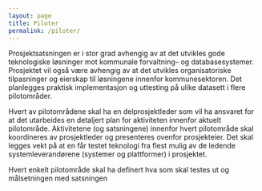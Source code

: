 ```yaml
---
layout: page
title: Piloter 
permalink: /piloter/
---
```


Prosjektsatsningen er i stor grad avhengig av at det utvikles gode teknologiske løsninger mot kommunale forvaltning– og databasesystemer. Prosjektet vil også være avhengig av at det utvikles organisatoriske tilpasninger og eierskap til løsningene innenfor kommunesektoren. Det planlegges praktisk implementasjon og uttesting på ulike datasett i flere pilotområder.

Hvert av pilotområdene skal ha en delprosjektleder som vil ha ansvaret for at det utarbeides en detaljert plan for aktiviteten innenfor aktuelt pilotområde. Aktivitetene (og satsningene) innenfor hvert pilotområde skal koordineres av prosjektleder og presenteres ovenfor prosjekteier. Det skal legges vekt på at en får testet teknologi fra flest mulig av de ledende systemleverandørene (systemer og plattformer) i prosjektet.

Hvert enkelt pilotområde skal ha definert hva som skal testes ut og målsetningen med satsningen


